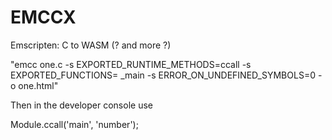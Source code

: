 # EMCCX
Emscripten: C to WASM (? and more ?)


"emcc one.c -s EXPORTED_RUNTIME_METHODS=ccall -s EXPORTED_FUNCTIONS=
_main -s ERROR_ON_UNDEFINED_SYMBOLS=0 -o one.html"

Then in the developer console use

Module.ccall('main', 'number');

